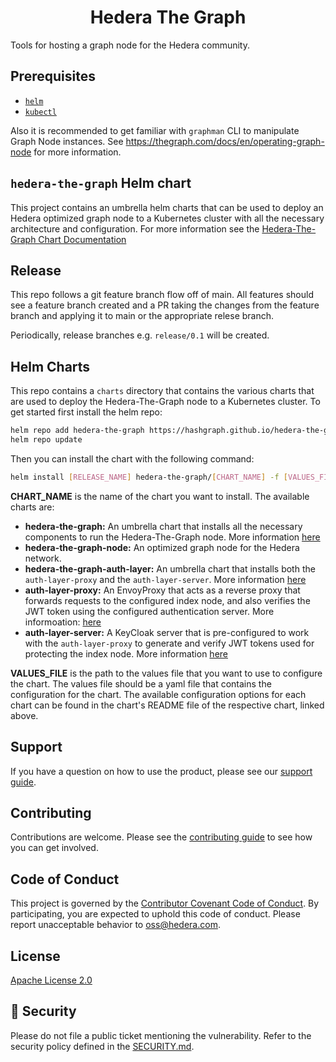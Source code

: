 <div align="center">

# Hedera The Graph

</div>

Tools for hosting a graph node for the Hedera community.

## Prerequisites

- [`helm`](https://helm.sh/)
- [`kubectl`](https://kubernetes.io/docs/reference/kubectl/)

Also it is recommended to get familiar with `graphman` CLI to manipulate Graph Node instances.
See <https://thegraph.com/docs/en/operating-graph-node> for more information.

## `hedera-the-graph` Helm chart

This project contains an umbrella helm charts that can be used to deploy an Hedera optimized graph node to a Kubernetes cluster with all the necessary architecture and configuration.
For more information see the [Hedera-The-Graph Chart Documentation](https://github.com/hashgraph/hedera-the-graph/tree/main/charts/hedera-the-graph)

## Release

This repo follows a git feature branch flow off of main.
All features should see a feature branch created and a PR taking the changes from the feature branch and applying it to main or the appropriate relese branch.

Periodically, release branches e.g. `release/0.1` will be created.

## Helm Charts

This repo contains a `charts` directory that contains the various charts that are used to deploy the Hedera-The-Graph node to a Kubernetes cluster. To get started first install the helm repo:

```sh
helm repo add hedera-the-graph https://hashgraph.github.io/hedera-the-graph/charts
helm repo update
```

Then you can install the chart with the following command:

```sh
helm install [RELEASE_NAME] hedera-the-graph/[CHART_NAME] -f [VALUES_FILE]
```

**CHART_NAME** is the name of the chart you want to install.
The available charts are:

- **hedera-the-graph:** An umbrella chart that installs all the necessary components to run the Hedera-The-Graph node. More information [here](https://github.com/hashgraph/hedera-the-graph/tree/main/charts/hedera-the-graph)
- **hedera-the-graph-node:** An optimized graph node for the Hedera network.
- **hedera-the-graph-auth-layer:** An umbrella chart that installs both the `auth-layer-proxy` and the `auth-layer-server`. More information [here](https://github.com/hashgraph/hedera-the-graph/tree/main/charts/hedera-the-graph-auth-layer)
- **auth-layer-proxy:** An EnvoyProxy that acts as a reverse proxy that forwards requests to the configured index node, and also verifies the JWT token using the configured authentication server. More informoation: [here](https://github.com/hashgraph/hedera-the-graph/tree/main/charts/auth-layer-proxy)
- **auth-layer-server:** A KeyCloak server that is pre-configured to work with the `auth-layer-proxy` to generate and verify JWT tokens used for protecting the index node. More information [here](https://github.com/hashgraph/hedera-the-graph/tree/main/charts/auth-layer-server)

**VALUES_FILE** is the path to the values file that you want to use to configure the chart. The values file should be a yaml file that contains the configuration for the chart. The available configuration options for each chart can be found in the chart's README file of the respective chart, linked above.

## Support

If you have a question on how to use the product, please see our
[support guide](https://github.com/hashgraph/.github/blob/main/SUPPORT.md).

## Contributing

Contributions are welcome. Please see the
[contributing guide](https://github.com/hashgraph/.github/blob/main/CONTRIBUTING.md)
to see how you can get involved.

## Code of Conduct

This project is governed by the
[Contributor Covenant Code of Conduct](https://github.com/hashgraph/.github/blob/main/CODE_OF_CONDUCT.md). By
participating, you are expected to uphold this code of conduct. Please report unacceptable behavior
to [oss@hedera.com](mailto:oss@hedera.com).

## License

[Apache License 2.0](LICENSE)

## 🔐 Security

Please do not file a public ticket mentioning the vulnerability.
Refer to the security policy defined in the [SECURITY.md](https://github.com/hashgraph/hedera-sourcify/blob/main/SECURITY.md).
